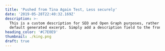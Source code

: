 ```yaml
---
title: 'Pushed from Tina Again Test, Less securely'
date: '2019-05-28T22:40:32.169Z'
description: >-
  This is a custom description for SEO and Open Graph purposes, rather than the
  default generated excerpt. Simply add a description field to the frontmatter.
heading_color: '#C7E0E9'
thumbnail: ./king.png
draft: true
---
```

